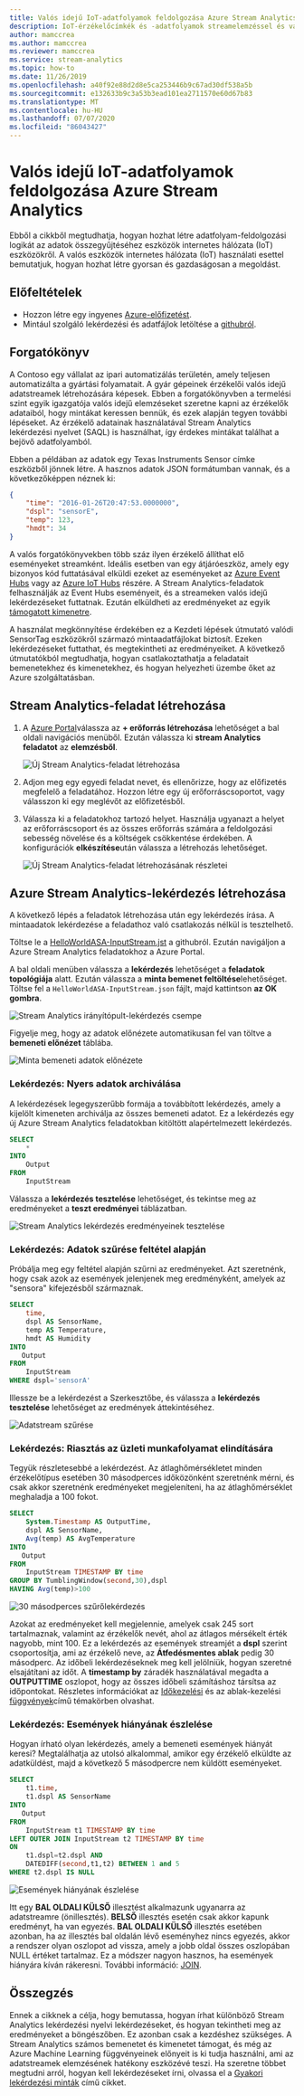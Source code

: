 ```yaml
---
title: Valós idejű IoT-adatfolyamok feldolgozása Azure Stream Analytics
description: IoT-érzékelőcímkék és -adatfolyamok streamelemzéssel és valós idejű adatfeldolgozással
author: mamccrea
ms.author: mamccrea
ms.reviewer: mamccrea
ms.service: stream-analytics
ms.topic: how-to
ms.date: 11/26/2019
ms.openlocfilehash: a40f92e88d2d8e5ca253446b9c67ad30df538a5b
ms.sourcegitcommit: e132633b9c3a53b3ead101ea2711570e60d67b83
ms.translationtype: MT
ms.contentlocale: hu-HU
ms.lasthandoff: 07/07/2020
ms.locfileid: "86043427"
---
```

# <a name="process-real-time-iot-data-streams-with-azure-stream-analytics"></a>Valós idejű IoT-adatfolyamok feldolgozása Azure Stream Analytics

Ebből a cikkből megtudhatja, hogyan hozhat létre adatfolyam-feldolgozási logikát az adatok összegyűjtéséhez eszközök internetes hálózata (IoT) eszközökről. A valós eszközök internetes hálózata (IoT) használati esettel bemutatjuk, hogyan hozhat létre gyorsan és gazdaságosan a megoldást.

## <a name="prerequisites"></a>Előfeltételek

* Hozzon létre egy ingyenes [Azure-előfizetést](https://azure.microsoft.com/pricing/free-trial/).
* Mintául szolgáló lekérdezési és adatfájlok letöltése a [githubról](https://aka.ms/azure-stream-analytics-get-started-iot).

## <a name="scenario"></a>Forgatókönyv

A Contoso egy vállalat az ipari automatizálás területén, amely teljesen automatizálta a gyártási folyamatait. A gyár gépeinek érzékelői valós idejű adatstreamek létrehozására képesek. Ebben a forgatókönyvben a termelési szint egyik igazgatója valós idejű elemzéseket szeretne kapni az érzékelők adataiból, hogy mintákat keressen bennük, és ezek alapján tegyen további lépéseket. Az érzékelő adatainak használatával Stream Analytics lekérdezési nyelvet (SAQL) is használhat, így érdekes mintákat találhat a bejövő adatfolyamból.

Ebben a példában az adatok egy Texas Instruments Sensor címke eszközből jönnek létre. A hasznos adatok JSON formátumban vannak, és a következőképpen néznek ki:

```json
{
    "time": "2016-01-26T20:47:53.0000000",  
    "dspl": "sensorE",  
    "temp": 123,  
    "hmdt": 34  
}  
```

A valós forgatókönyvekben több száz ilyen érzékelő állíthat elő eseményeket streamként. Ideális esetben van egy átjáróeszköz, amely egy bizonyos kód futtatásával elküldi ezeket az eseményeket az [Azure Event Hubs](https://azure.microsoft.com/services/event-hubs/) vagy az [Azure IoT Hubs](https://azure.microsoft.com/services/iot-hub/) részére. A Stream Analytics-feladatok felhasználják az Event Hubs eseményeit, és a streameken valós idejű lekérdezéseket futtatnak. Ezután elküldheti az eredményeket az egyik [támogatott kimenetre](stream-analytics-define-outputs.md).

A használat megkönnyítése érdekében ez a Kezdeti lépések útmutató valódi SensorTag eszközökről származó mintaadatfájlokat biztosít. Ezeken lekérdezéseket futtathat, és megtekintheti az eredményeiket. A következő útmutatókból megtudhatja, hogyan csatlakoztathatja a feladatait bemenetekhez és kimenetekhez, és hogyan helyezheti üzembe őket az Azure szolgáltatásban.

## <a name="create-a-stream-analytics-job"></a>Stream Analytics-feladat létrehozása

1. A [Azure Portal](https://portal.azure.com)válassza az **+ erőforrás létrehozása** lehetőséget a bal oldali navigációs menüből. Ezután válassza ki **stream Analytics feladatot** az **elemzésből**.
   
    ![Új Stream Analytics-feladat létrehozása](./media/stream-analytics-get-started-with-iot-devices/stream-analytics-get-started-with-iot-devices-02.png)

1. Adjon meg egy egyedi feladat nevet, és ellenőrizze, hogy az előfizetés megfelelő a feladatához. Hozzon létre egy új erőforráscsoportot, vagy válasszon ki egy meglévőt az előfizetésből.

1. Válassza ki a feladatokhoz tartozó helyet. Használja ugyanazt a helyet az erőforráscsoport és az összes erőforrás számára a feldolgozási sebesség növelése és a költségek csökkentése érdekében. A konfigurációk **elkészítése**után válassza a létrehozás lehetőséget.
   
    ![Új Stream Analytics-feladat létrehozásának részletei](./media/stream-analytics-get-started-with-iot-devices/stream-analytics-get-started-with-iot-devices-03.png)

## <a name="create-an-azure-stream-analytics-query"></a>Azure Stream Analytics-lekérdezés létrehozása
A következő lépés a feladatok létrehozása után egy lekérdezés írása. A mintaadatok lekérdezése a feladathoz való csatlakozás nélkül is tesztelhető.

Töltse le a [HelloWorldASA-InputStream.jst](https://github.com/Azure/azure-stream-analytics/blob/master/Samples/GettingStarted/HelloWorldASA-InputStream.json
) a githubról. Ezután navigáljon a Azure Stream Analytics feladatokhoz a Azure Portal.

A bal oldali menüben válassza a **lekérdezés** lehetőséget a **feladatok topológiája** alatt. Ezután válassza a **minta bemenet feltöltése**lehetőséget. Töltse fel a `HelloWorldASA-InputStream.json` fájlt, majd kattintson **az OK gombra**.

![Stream Analytics irányítópult-lekérdezés csempe](./media/stream-analytics-get-started-with-iot-devices/stream-analytics-get-started-with-iot-devices-05.png)

Figyelje meg, hogy az adatok előnézete automatikusan fel van töltve a **bemeneti előnézet** táblába.

![Minta bemeneti adatok előnézete](./media/stream-analytics-get-started-with-iot-devices/input-preview.png)

### <a name="query-archive-your-raw-data"></a>Lekérdezés: Nyers adatok archiválása

A lekérdezések legegyszerűbb formája a továbbított lekérdezés, amely a kijelölt kimeneten archiválja az összes bemeneti adatot. Ez a lekérdezés egy új Azure Stream Analytics feladatokban kitöltött alapértelmezett lekérdezés.

```sql
SELECT 
    *
INTO
    Output
FROM
    InputStream
```

Válassza a **lekérdezés tesztelése** lehetőséget, és tekintse meg az eredményeket a **teszt eredményei** táblázatban.

![Stream Analytics lekérdezés eredményeinek tesztelése](./media/stream-analytics-get-started-with-iot-devices/stream-analytics-get-started-with-iot-devices-07.png)

### <a name="query-filter-the-data-based-on-a-condition"></a>Lekérdezés: Adatok szűrése feltétel alapján

Próbálja meg egy feltétel alapján szűrni az eredményeket. Azt szeretnénk, hogy csak azok az események jelenjenek meg eredményként, amelyek az "sensora" kifejezésből származnak.

```sql
SELECT 
    time,
    dspl AS SensorName,
    temp AS Temperature,
    hmdt AS Humidity
INTO
   Output
FROM
    InputStream
WHERE dspl='sensorA'
```

Illessze be a lekérdezést a Szerkesztőbe, és válassza a **lekérdezés tesztelése** lehetőséget az eredmények áttekintéséhez.

![Adatstream szűrése](./media/stream-analytics-get-started-with-iot-devices/stream-analytics-get-started-with-iot-devices-08.png)

### <a name="query-alert-to-trigger-a-business-workflow"></a>Lekérdezés: Riasztás az üzleti munkafolyamat elindítására

Tegyük részletesebbé a lekérdezést. Az átlaghőmérsékletet minden érzékelőtípus esetében 30 másodperces időközönként szeretnénk mérni, és csak akkor szeretnénk eredményeket megjeleníteni, ha az átlaghőmérséklet meghaladja a 100 fokot.

```sql
SELECT 
    System.Timestamp AS OutputTime,
    dspl AS SensorName,
    Avg(temp) AS AvgTemperature
INTO
   Output
FROM
    InputStream TIMESTAMP BY time
GROUP BY TumblingWindow(second,30),dspl
HAVING Avg(temp)>100
```

![30 másodperces szűrőlekérdezés](./media/stream-analytics-get-started-with-iot-devices/stream-analytics-get-started-with-iot-devices-10.png)

Azokat az eredményeket kell megjelennie, amelyek csak 245 sort tartalmaznak, valamint az érzékelők nevét, ahol az átlagos mérsékelt érték nagyobb, mint 100. Ez a lekérdezés az események streamjét a **dspl** szerint csoportosítja, ami az érzékelő neve, az **Átfedésmentes ablak** pedig 30 másodperc. Az időbeli lekérdezéseknek meg kell jelölniük, hogyan szeretné elsajátítani az időt. A **timestamp by** záradék használatával megadta a **OUTPUTTIME** oszlopot, hogy az összes időbeli számításhoz társítsa az időpontokat. Részletes információkat az [Időkezelési](https://docs.microsoft.com/stream-analytics-query/time-management-azure-stream-analytics) és az ablak-kezelési [függvények](https://docs.microsoft.com/stream-analytics-query/windowing-azure-stream-analytics)című témakörben olvashat.

### <a name="query-detect-absence-of-events"></a>Lekérdezés: Események hiányának észlelése

Hogyan írható olyan lekérdezés, amely a bemeneti események hiányát keresi? Megtalálhatja az utolsó alkalommal, amikor egy érzékelő elküldte az adatküldést, majd a következő 5 másodpercre nem küldött eseményeket.

```sql
SELECT 
    t1.time,
    t1.dspl AS SensorName
INTO
   Output
FROM
    InputStream t1 TIMESTAMP BY time
LEFT OUTER JOIN InputStream t2 TIMESTAMP BY time
ON
    t1.dspl=t2.dspl AND
    DATEDIFF(second,t1,t2) BETWEEN 1 and 5
WHERE t2.dspl IS NULL
```

![Események hiányának észlelése](./media/stream-analytics-get-started-with-iot-devices/stream-analytics-get-started-with-iot-devices-11.png)

Itt egy **BAL OLDALI KÜLSŐ** illesztést alkalmazunk ugyanarra az adatstreamre (önillesztés). **BELSŐ** illesztés esetén csak akkor kapunk eredményt, ha van egyezés.  **BAL OLDALI KÜLSŐ** illesztés esetében azonban, ha az illesztés bal oldalán lévő eseményhez nincs egyezés, akkor a rendszer olyan oszlopot ad vissza, amely a jobb oldal összes oszlopában NULL értéket tartalmaz. Ez a módszer nagyon hasznos, ha események hiányára kíván rákeresni. További információ: [JOIN](https://docs.microsoft.com/stream-analytics-query/join-azure-stream-analytics).

## <a name="conclusion"></a>Összegzés

Ennek a cikknek a célja, hogy bemutassa, hogyan írhat különböző Stream Analytics lekérdezési nyelvi lekérdezéseket, és hogyan tekintheti meg az eredményeket a böngészőben. Ez azonban csak a kezdéshez szükséges. A Stream Analytics számos bemenetet és kimenetet támogat, és még az Azure Machine Learning függvényeinek előnyeit is ki tudja használni, ami az adatstreamek elemzésének hatékony eszközévé teszi. Ha szeretne többet megtudni arról, hogyan kell lekérdezéseket írni, olvassa el a [Gyakori lekérdezési minták](stream-analytics-stream-analytics-query-patterns.md) című cikket.

